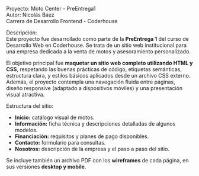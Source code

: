 Proyecto: Moto Center - PreEntrega1  
Autor: Nicolás Báez  
Carrera de Desarrollo Frontend - Coderhouse  

Descripción:  
Este proyecto fue desarrollado como parte de la **PreEntrega 1** del curso de Desarrollo Web en Coderhouse. Se trata de un sitio web institucional para una empresa dedicada a la venta de motos y asesoramiento personalizado.

El objetivo principal fue **maquetar un sitio web completo utilizando HTML y CSS**, respetando las buenas prácticas de código, etiquetas semánticas, estructura clara, y estilos básicos aplicados desde un archivo CSS externo. Además, el proyecto contempla una navegación fluida entre páginas, diseño responsive (adaptado a dispositivos móviles) y una presentación visual atractiva.

Estructura del sitio:  
- **Inicio:** catálogo visual de motos.  
- **Información:** ficha técnica y descripciones detalladas de algunos modelos.  
- **Financiación:** requisitos y planes de pago disponibles.  
- **Contacto:** formulario para consultas.  
- **Nosotros:** descripción de la empresa y el paso a paso del sitio.  

Se incluye también un archivo PDF con los **wireframes** de cada página, en sus versiones **desktop y mobile**.
